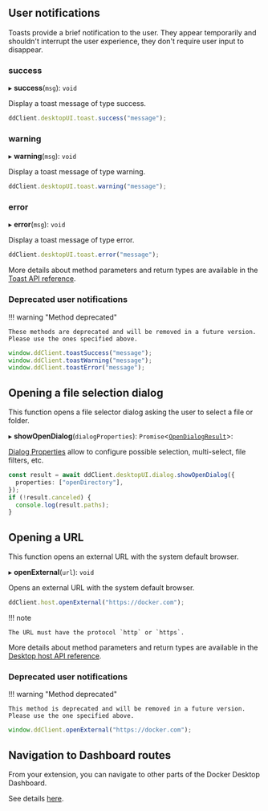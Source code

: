 ## User notifications

Toasts provide a brief notification to the user. They appear temporarily and
shouldn't interrupt the user experience, they don't require user input to disappear.

### success

▸ **success**(`msg`): `void`

Display a toast message of type success.

```typescript
ddClient.desktopUI.toast.success("message");
```

### warning

▸ **warning**(`msg`): `void`

Display a toast message of type warning.

```typescript
ddClient.desktopUI.toast.warning("message");
```

### error

▸ **error**(`msg`): `void`

Display a toast message of type error.

```typescript
ddClient.desktopUI.toast.error("message");
```

More details about method parameters and return types are available in the [Toast API reference](reference/interfaces/Toast.md).

### Deprecated user notifications

!!! warning "Method deprecated"

    These methods are deprecated and will be removed in a future version. Please use the ones specified above.

```typescript
window.ddClient.toastSuccess("message");
window.ddClient.toastWarning("message");
window.ddClient.toastError("message");
```

## Opening a file selection dialog

This function opens a file selector dialog asking the user to select a file or folder.

▸ **showOpenDialog**(`dialogProperties`): `Promise`<[`OpenDialogResult`](OpenDialogResult.md)\>:

[Dialog Properties](https://www.electronjs.org/docs/latest/api/dialog) allow to configure possible selection, multi-select, file filters, etc.

```typescript
const result = await ddClient.desktopUI.dialog.showOpenDialog({
  properties: ["openDirectory"],
});
if (!result.canceled) {
  console.log(result.paths);
}
```

## Opening a URL

This function opens an external URL with the system default browser.

▸ **openExternal**(`url`): `void`

Opens an external URL with the system default browser.

```typescript
ddClient.host.openExternal("https://docker.com");
```

!!! note

    The URL must have the protocol `http` or `https`.

More details about method parameters and return types are available in the [Desktop host API reference](reference/interfaces/Host.md).

### Deprecated user notifications

!!! warning "Method deprecated"

    This method is deprecated and will be removed in a future version. Please use the one specified above.

```typescript
window.ddClient.openExternal("https://docker.com");
```

## Navigation to Dashboard routes

From your extension, you can navigate to other parts of the Docker Desktop Dashboard.

See details [here](dashboard-routes-navigation.md).
